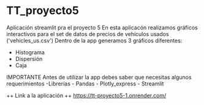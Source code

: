 # TT_proyecto5
Aplicación streamlit pra el proyecto 5 
En esta aplicacón realizamos gráficos interactivos para el set de datos de precios de vehículos usados ('vehicles_us.csv')
Dentro de la app generamos 3 gráficos diferentes:
- Histograma 
- Dispersión
- Caja

IMPORTANTE 
Antes de utilizar la app debes saber que necesitas algunos requerimientos 
-Librerías
    - Pandas
    - Plotly_express
    - Streamlit

++ Link a la aplicación ++
https://tt-proyecto5-1.onrender.com/
